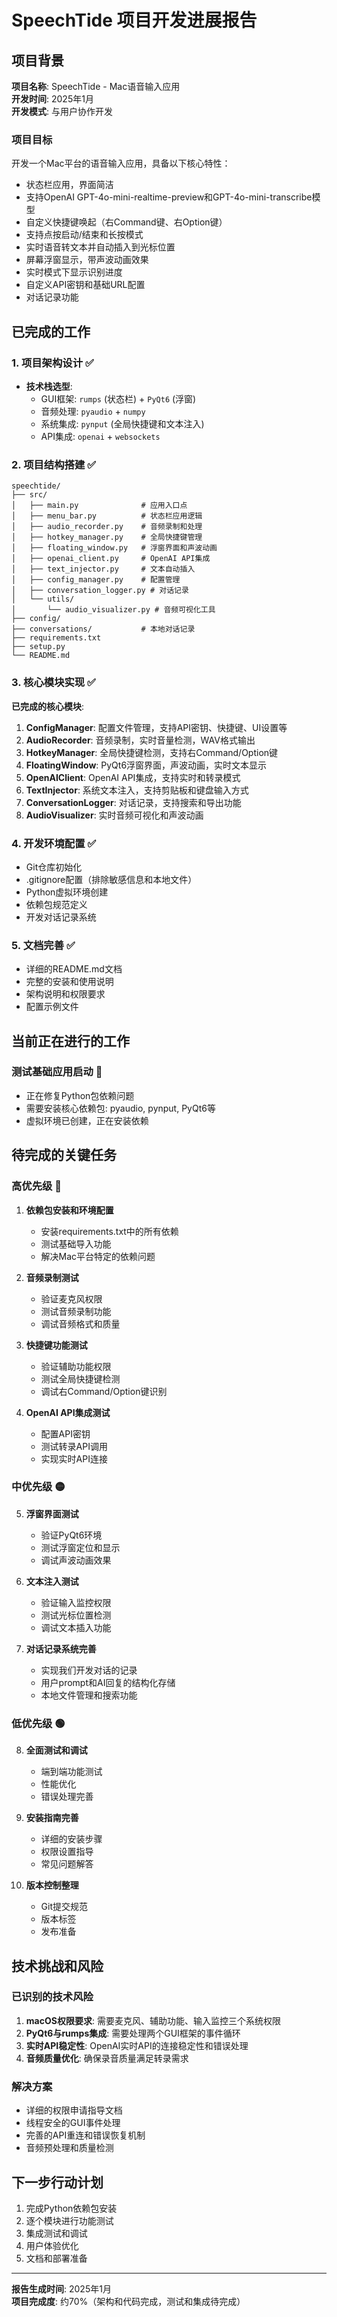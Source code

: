 # SpeechTide 项目开发进展报告

## 项目背景
**项目名称**: SpeechTide - Mac语音输入应用  
**开发时间**: 2025年1月  
**开发模式**: 与用户协作开发  

### 项目目标
开发一个Mac平台的语音输入应用，具备以下核心特性：
- 状态栏应用，界面简洁
- 支持OpenAI GPT-4o-mini-realtime-preview和GPT-4o-mini-transcribe模型
- 自定义快捷键唤起（右Command键、右Option键）
- 支持点按启动/结束和长按模式
- 实时语音转文本并自动插入到光标位置
- 屏幕浮窗显示，带声波动画效果
- 实时模式下显示识别进度
- 自定义API密钥和基础URL配置
- 对话记录功能

## 已完成的工作

### 1. 项目架构设计 ✅
- **技术栈选型**:
  - GUI框架: `rumps` (状态栏) + `PyQt6` (浮窗)
  - 音频处理: `pyaudio` + `numpy`
  - 系统集成: `pynput` (全局快捷键和文本注入)
  - API集成: `openai` + `websockets`

### 2. 项目结构搭建 ✅
```
speechtide/
├── src/
│   ├── main.py              # 应用入口点
│   ├── menu_bar.py          # 状态栏应用逻辑
│   ├── audio_recorder.py    # 音频录制和处理
│   ├── hotkey_manager.py    # 全局快捷键管理
│   ├── floating_window.py   # 浮窗界面和声波动画
│   ├── openai_client.py     # OpenAI API集成
│   ├── text_injector.py     # 文本自动插入
│   ├── config_manager.py    # 配置管理
│   ├── conversation_logger.py # 对话记录
│   └── utils/
│       └── audio_visualizer.py # 音频可视化工具
├── config/
├── conversations/           # 本地对话记录
├── requirements.txt
├── setup.py
└── README.md
```

### 3. 核心模块实现 ✅
**已完成的核心模块**:

1. **ConfigManager**: 配置文件管理，支持API密钥、快捷键、UI设置等
2. **AudioRecorder**: 音频录制，实时音量检测，WAV格式输出
3. **HotkeyManager**: 全局快捷键检测，支持右Command/Option键
4. **FloatingWindow**: PyQt6浮窗界面，声波动画，实时文本显示
5. **OpenAIClient**: OpenAI API集成，支持实时和转录模式
6. **TextInjector**: 系统文本注入，支持剪贴板和键盘输入方式
7. **ConversationLogger**: 对话记录，支持搜索和导出功能
8. **AudioVisualizer**: 实时音频可视化和声波动画

### 4. 开发环境配置 ✅
- Git仓库初始化
- .gitignore配置（排除敏感信息和本地文件）
- Python虚拟环境创建
- 依赖包规范定义
- 开发对话记录系统

### 5. 文档完善 ✅
- 详细的README.md文档
- 完整的安装和使用说明
- 架构说明和权限要求
- 配置示例文件

## 当前正在进行的工作

### 测试基础应用启动 🔄
- 正在修复Python包依赖问题
- 需要安装核心依赖包: pyaudio, pynput, PyQt6等
- 虚拟环境已创建，正在安装依赖

## 待完成的关键任务

### 高优先级 🔴
1. **依赖包安装和环境配置**
   - 安装requirements.txt中的所有依赖
   - 测试基础导入功能
   - 解决Mac平台特定的依赖问题

2. **音频录制测试**
   - 验证麦克风权限
   - 测试音频录制功能
   - 调试音频格式和质量

3. **快捷键功能测试**
   - 验证辅助功能权限
   - 测试全局快捷键检测
   - 调试右Command/Option键识别

4. **OpenAI API集成测试**
   - 配置API密钥
   - 测试转录API调用
   - 实现实时API连接

### 中优先级 🟡
5. **浮窗界面测试**
   - 验证PyQt6环境
   - 测试浮窗定位和显示
   - 调试声波动画效果

6. **文本注入测试**
   - 验证输入监控权限
   - 测试光标位置检测
   - 调试文本插入功能

7. **对话记录系统完善**
   - 实现我们开发对话的记录
   - 用户prompt和AI回复的结构化存储
   - 本地文件管理和搜索功能

### 低优先级 🟢
8. **全面测试和调试**
   - 端到端功能测试
   - 性能优化
   - 错误处理完善

9. **安装指南完善**
   - 详细的安装步骤
   - 权限设置指导
   - 常见问题解答

10. **版本控制整理**
    - Git提交规范
    - 版本标签
    - 发布准备

## 技术挑战和风险

### 已识别的技术风险
1. **macOS权限要求**: 需要麦克风、辅助功能、输入监控三个系统权限
2. **PyQt6与rumps集成**: 需要处理两个GUI框架的事件循环
3. **实时API稳定性**: OpenAI实时API的连接稳定性和错误处理
4. **音频质量优化**: 确保录音质量满足转录需求

### 解决方案
- 详细的权限申请指导文档
- 线程安全的GUI事件处理
- 完善的API重连和错误恢复机制
- 音频预处理和质量检测

## 下一步行动计划
1. 完成Python依赖包安装
2. 逐个模块进行功能测试
3. 集成测试和调试
4. 用户体验优化
5. 文档和部署准备

---
**报告生成时间**: 2025年1月  
**项目完成度**: 约70%（架构和代码完成，测试和集成待完成）